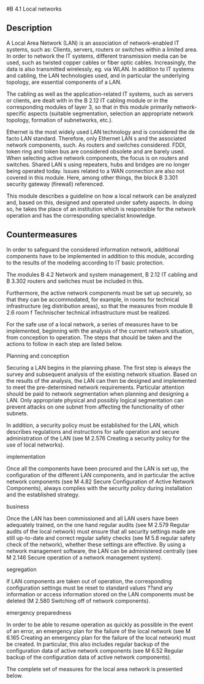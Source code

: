 #B 4.1 Local networks
## Description 
A Local Area Network (LAN) is an association of network-enabled IT systems, such as: Clients, servers, routers or switches within a limited area. In order to network the IT systems, different transmission media can be used, such as twisted copper cables or fiber optic cables. Increasingly, the data is also transmitted wirelessly, eg. via WLAN. In addition to IT systems and cabling, the LAN technologies used, and in particular the underlying topology, are essential components of a LAN.

The cabling as well as the application-related IT systems, such as servers or clients, are dealt with in the B 2.12 IT cabling module or in the corresponding modules of layer 3, so that in this module primarily network-specific aspects (suitable segmentation, selection an appropriate network topology, formation of subnetworks, etc.).

Ethernet is the most widely used LAN technology and is considered the de facto LAN standard. Therefore, only Ethernet LAN s and the associated network components, such. As routers and switches considered. FDDI, token ring and token bus are considered obsolete and are barely used. When selecting active network components, the focus is on routers and switches. Shared LAN s using repeaters, hubs and bridges are no longer being operated today. Issues related to a WAN connection are also not covered in this module. Here, among other things, the block B 3.301 security gateway (firewall) referenced.

This module describes a guideline on how a local network can be analyzed and, based on this, designed and operated under safety aspects. In doing so, he takes the place of an institution which is responsible for the network operation and has the corresponding specialist knowledge.



## Countermeasures 
In order to safeguard the considered information network, additional components have to be implemented in addition to this module, according to the results of the modeling according to IT basic protection.

The modules B 4.2 Network and system management, B 2.12 IT cabling and B 3.302 routers and switches must be included in this.

Furthermore, the active network components must be set up securely, so that they can be accommodated, for example, in rooms for technical infrastructure (eg distribution areas), so that the measures from module B 2.6 room f Technischer technical infrastructure must be realized.

For the safe use of a local network, a series of measures have to be implemented, beginning with the analysis of the current network situation, from conception to operation. The steps that should be taken and the actions to follow in each step are listed below.

Planning and conception

Securing a LAN begins in the planning phase. The first step is always the survey and subsequent analysis of the existing network situation. Based on the results of the analysis, the LAN can then be designed and implemented to meet the pre-determined network requirements. Particular attention should be paid to network segmentation when planning and designing a LAN. Only appropriate physical and possibly logical segmentation can prevent attacks on one subnet from affecting the functionality of other subnets.

In addition, a security policy must be established for the LAN, which describes regulations and instructions for safe operation and secure administration of the LAN (see M 2.576 Creating a security policy for the use of local networks).

implementation

Once all the components have been procured and the LAN is set up, the configuration of the different LAN components, and in particular the active network components (see M 4.82 Secure Configuration of Active Network Components), always complies with the security policy during installation and the established strategy.

business

Once the LAN has been commissioned and all LAN users have been adequately trained, on the one hand regular audits (see M 2.579 Regular audits of the local network) must ensure that all security settings made are still up-to-date and correct regular safety checks (see M 5.8 regular safety check of the network), whether these settings are effective. By using a network management software, the LAN can be administered centrally (see M 2.146 Secure operation of a network management system).

segregation

If LAN components are taken out of operation, the corresponding configuration settings must be reset to standard values ??and any information or access information stored on the LAN components must be deleted (M 2.580 Switching off of network components).

emergency preparedness

In order to be able to resume operation as quickly as possible in the event of an error, an emergency plan for the failure of the local network (see M 6.165 Creating an emergency plan for the failure of the local network) must be created. In particular, this also includes regular backup of the configuration data of active network components (see M 6.52 Regular backup of the configuration data of active network components).

The complete set of measures for the local area network is presented below.



